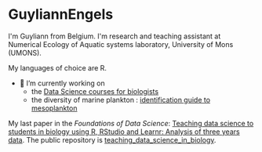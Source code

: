 <!--
**GuyliannEngels/GuyliannEngels** is a ✨ _special_ ✨ repository because its `README.md` (this file) appears on your GitHub profile.

Here are some ideas to get you started:

- 🔭 I’m currently working on ...
- 🌱 I’m currently learning ...
- 👯 I’m looking to collaborate on ...
- 🤔 I’m looking for help with ...
- 💬 Ask me about ...
- 📫 How to reach me: ...
- 😄 Pronouns: ...
- ⚡ Fun fact: ...
-->

# GuyliannEngels

I'm Guyliann from Belgium. I'm research and teaching assistant at Numerical Ecology of Aquatic systems laboratory, University of Mons (UMONS).

My languages of choice are R.

- 🔭 I’m currently working on
  - the [Data Science courses for biologists](https://github.com/BioDataScience-Course) 
  - the diversity of marine plankton : [identification guide to mesoplankton](https://econum.github.io/plankton_stdce_guide/)

My last paper in the *Foundations of Data Science*: [Teaching data science to students in biology using R, RStudio and Learnr: Analysis of three years data](https://doi.org/10.3934/fods.2022022). The public repository is [
teaching_data_science_in_biology](https://github.com/BioDataScience-Course/teaching_data_science_in_biology).

